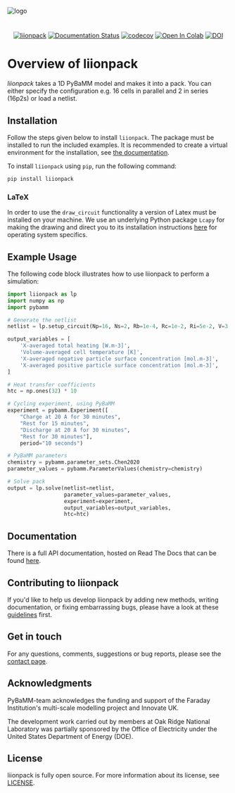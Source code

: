 ![logo](https://raw.githubusercontent.com/pybamm-team/liionpack/main/docs/liionpack.png)

#
<div align="center">

[![liionpack](https://github.com/pybamm-team/liionpack/actions/workflows/test_on_push.yml/badge.svg)](https://github.com/pybamm-team/liionpack/actions/workflows/test_on_push.yml)
[![Documentation Status](https://readthedocs.org/projects/liionpack/badge/?version=main)](https://liionpack.readthedocs.io/en/main/?badge=main)
[![codecov](https://codecov.io/gh/pybamm-team/liionpack/branch/main/graph/badge.svg)](https://codecov.io/gh/pybamm-team/liionpack)
[![Open In Colab](https://colab.research.google.com/assets/colab-badge.svg)](https://colab.research.google.com/github/pybamm-team/liionpack/blob/main/)
[![DOI](https://joss.theoj.org/papers/10.21105/joss.04051/status.svg)](https://doi.org/10.21105/joss.04051)

</div>

# Overview of liionpack
*liionpack* takes a 1D PyBaMM model and makes it into a pack. You can either specify
the configuration e.g. 16 cells in parallel and 2 in series (16p2s) or load a
netlist.

## Installation

Follow the steps given below to install `liionpack`. The package must be installed to run the included examples. It is recommended to create a virtual environment for the installation, see [the documentation](https://liionpack.readthedocs.io/en/main/install/).

To install `liionpack` using `pip`, run the following command:
```bash
pip install liionpack
```

### LaTeX

In order to use the `draw_circuit` functionality a version of Latex must be installed on your machine. We use an underlying Python package `Lcapy` for making the drawing and direct you to its installation instructions [here](https://lcapy.readthedocs.io/en/latest/install.html) for operating system specifics.

## Example Usage

The following code block illustrates how to use liionpack to perform a simulation:

```python
import liionpack as lp
import numpy as np
import pybamm

# Generate the netlist
netlist = lp.setup_circuit(Np=16, Ns=2, Rb=1e-4, Rc=1e-2, Ri=5e-2, V=3.2, I=80.0)

output_variables = [
    'X-averaged total heating [W.m-3]',
    'Volume-averaged cell temperature [K]',
    'X-averaged negative particle surface concentration [mol.m-3]',
    'X-averaged positive particle surface concentration [mol.m-3]',
]

# Heat transfer coefficients
htc = np.ones(32) * 10

# Cycling experiment, using PyBaMM
experiment = pybamm.Experiment([
    "Charge at 20 A for 30 minutes",
    "Rest for 15 minutes",
    "Discharge at 20 A for 30 minutes",
    "Rest for 30 minutes"],
    period="10 seconds")

# PyBaMM parameters
chemistry = pybamm.parameter_sets.Chen2020
parameter_values = pybamm.ParameterValues(chemistry=chemistry)

# Solve pack
output = lp.solve(netlist=netlist,
                  parameter_values=parameter_values,
                  experiment=experiment,
                  output_variables=output_variables,
                  htc=htc)
```

## Documentation

There is a full API documentation, hosted on Read The Docs that can be found [here](https://liionpack.readthedocs.io/).

## Contributing to liionpack

If you'd like to help us develop liionpack by adding new methods, writing documentation, or fixing embarrassing bugs, please have a look at these [guidelines](https://github.com/pybamm-team/liionpack/blob/main/docs/contributing.md) first.

## Get in touch

For any questions, comments, suggestions or bug reports, please see the [contact page](https://www.pybamm.org/contact).

## Acknowledgments

PyBaMM-team acknowledges the funding and support of the Faraday Institution's multi-scale modelling project and Innovate UK.

The development work carried out by members at Oak Ridge National Laboratory was partially sponsored by the Office of Electricity under the United States Department of Energy (DOE).

## License

liionpack is fully open source. For more information about its license, see [LICENSE](https://github.com/pybamm-team/liionpack/blob/main/LICENSE).
